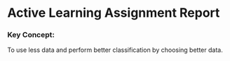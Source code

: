 Active Learning Assignment Report
=================================

### Key Concept:
To use less data and perform better classification by choosing better data.